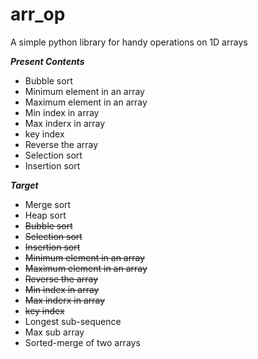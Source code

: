 # arr_op

A simple python library for handy operations on 1D arrays

***Present Contents***

 - Bubble sort
 - Minimum element in an array
 - Maximum element in an array
 - Min index in array
 - Max inderx in array
 - key index
 - Reverse the array
 - Selection sort
 - Insertion sort
 
***Target***
 - Merge sort
 - Heap sort
 - ~~Bubble sort~~
 - ~~Selection sort~~
 - ~~Insertion sort~~
 - ~~Minimum element in an array~~
 - ~~Maximum element in an array~~
 - ~~Reverse the array~~
 - ~~Min index in array~~
 - ~~Max inderx in array~~
 - ~~key index~~
 - Longest sub-sequence
 - Max sub array
 - Sorted-merge of two arrays